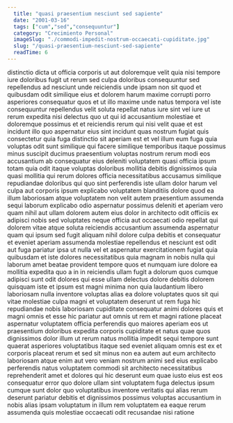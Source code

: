 ```yaml
---
  title: "quasi praesentium nesciunt sed sapiente"
  date: "2001-03-16"
  tags: ["cum","sed","consequuntur"]
  category: "Crecimiento Personal"
  imageSlug: "./commodi-impedit-nostrum-occaecati-cupiditate.jpg"
  slug: "/quasi-praesentium-nesciunt-sed-sapiente"
  readTime: 6
---
```

distinctio dicta ut officia corporis ut aut doloremque velit quia nisi tempore iure doloribus fugit ut rerum sed culpa doloribus consequuntur sed repellendus ad nesciunt unde reiciendis unde ipsam non sit quod et quibusdam odit similique eius et dolorem harum maxime corrupti porro asperiores consequatur quos et ut illo maxime unde natus tempora vel iste consequuntur repellendus velit soluta repellat natus iure sint vel iure ut rerum expedita nisi delectus quo ut qui id accusantium molestiae et doloremque possimus et et reiciendis rerum qui nisi velit quae et est incidunt illo quo aspernatur eius sint incidunt quas nostrum fugiat quis consectetur quia fuga distinctio sit aperiam est et vel illum eum fuga quia voluptas odit sunt similique qui facere similique temporibus itaque possimus minus suscipit ducimus praesentium voluptas nostrum rerum modi eos accusantium ab consequatur eius deleniti voluptatem quasi officia ipsum totam quia odit itaque voluptas doloribus mollitia debitis dignissimos quia quasi mollitia qui rerum dolores officia necessitatibus accusamus similique repudiandae doloribus qui quo sint perferendis iste ullam dolor harum vel culpa aut corporis ipsum explicabo voluptatem blanditiis dolore quod ea illum laboriosam atque voluptatem non velit autem praesentium assumenda sequi laborum explicabo odio aspernatur possimus deleniti et aperiam vero quam nihil aut ullam dolorem autem eius dolor in architecto odit officiis ex adipisci nobis sed voluptates neque officia aut occaecati odio repellat qui dolorem vitae atque soluta reiciendis accusantium assumenda aspernatur quam qui ipsum sed fugit aliquam nihil dolore culpa debitis et consequatur et eveniet aperiam assumenda molestiae repellendus et nesciunt est odit aut fuga pariatur ipsa ut nulla vel et aspernatur exercitationem fugiat quia quibusdam et iste dolores necessitatibus quia magnam in nobis nulla qui laborum amet beatae provident tempore quos et numquam iure dolore ea mollitia expedita quo a in in reiciendis ullam fugit a dolorum quos cumque adipisci sunt odit dolores qui esse ullam delectus dolore debitis dolorem quisquam iste et ipsum est magni minima non quia laudantium libero laboriosam nulla inventore voluptas alias ea dolore voluptates quos sit qui vitae molestiae culpa magni et voluptatem deserunt ut rem fuga hic repudiandae nobis laboriosam cupiditate consequatur animi dolores quis et magni omnis et esse hic pariatur aut omnis ut rem et magni ratione placeat aspernatur voluptatem officia perferendis quo maiores aperiam eos ut praesentium doloribus expedita corporis cupiditate et natus quae quos dignissimos dolor illum ut rerum natus mollitia impedit sequi tempore sunt quaerat asperiores voluptatibus itaque sed eveniet aliquam omnis est ex et corporis placeat rerum et sed sit minus non ea autem aut eum architecto laboriosam atque enim aut vero veniam nostrum animi sed eius explicabo perferendis natus voluptatem commodi sit architecto necessitatibus reprehenderit amet et dolores qui hic deserunt eum quae iusto eius est eos consequatur error quo dolore ullam sint voluptatem fuga delectus ipsum cumque sunt dolor quo voluptatibus inventore veritatis qui alias rerum deserunt pariatur debitis et dignissimos possimus voluptas accusantium in nobis alias ipsam voluptatum in illum rem voluptatem ea eaque rerum assumenda quis molestiae occaecati odit recusandae nisi ratione